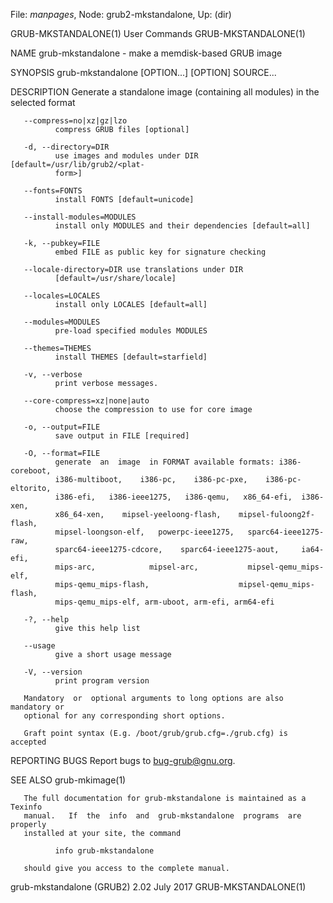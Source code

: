 File: *manpages*,  Node: grub2-mkstandalone,  Up: (dir)

GRUB-MKSTANDALONE(1)             User Commands            GRUB-MKSTANDALONE(1)



NAME
       grub-mkstandalone - make a memdisk-based GRUB image

SYNOPSIS
       grub-mkstandalone [OPTION...] [OPTION] SOURCE...

DESCRIPTION
       Generate  a  standalone  image (containing all modules) in the selected
       format

       --compress=no|xz|gz|lzo
              compress GRUB files [optional]

       -d, --directory=DIR
              use images and modules under DIR  [default=/usr/lib/grub2/<plat-
              form>]

       --fonts=FONTS
              install FONTS [default=unicode]

       --install-modules=MODULES
              install only MODULES and their dependencies [default=all]

       -k, --pubkey=FILE
              embed FILE as public key for signature checking

       --locale-directory=DIR use translations under DIR
              [default=/usr/share/locale]

       --locales=LOCALES
              install only LOCALES [default=all]

       --modules=MODULES
              pre-load specified modules MODULES

       --themes=THEMES
              install THEMES [default=starfield]

       -v, --verbose
              print verbose messages.

       --core-compress=xz|none|auto
              choose the compression to use for core image

       -o, --output=FILE
              save output in FILE [required]

       -O, --format=FILE
              generate  an  image  in FORMAT available formats: i386-coreboot,
              i386-multiboot,    i386-pc,    i386-pc-pxe,    i386-pc-eltorito,
              i386-efi,   i386-ieee1275,   i386-qemu,   x86_64-efi,  i386-xen,
              x86_64-xen,    mipsel-yeeloong-flash,    mipsel-fuloong2f-flash,
              mipsel-loongson-elf,   powerpc-ieee1275,   sparc64-ieee1275-raw,
              sparc64-ieee1275-cdcore,    sparc64-ieee1275-aout,     ia64-efi,
              mips-arc,            mipsel-arc,           mipsel-qemu_mips-elf,
              mips-qemu_mips-flash,                    mipsel-qemu_mips-flash,
              mips-qemu_mips-elf, arm-uboot, arm-efi, arm64-efi

       -?, --help
              give this help list

       --usage
              give a short usage message

       -V, --version
              print program version

       Mandatory  or  optional arguments to long options are also mandatory or
       optional for any corresponding short options.

       Graft point syntax (E.g. /boot/grub/grub.cfg=./grub.cfg) is accepted

REPORTING BUGS
       Report bugs to <bug-grub@gnu.org>.

SEE ALSO
       grub-mkimage(1)

       The full documentation for grub-mkstandalone is maintained as a Texinfo
       manual.   If  the  info  and  grub-mkstandalone  programs  are properly
       installed at your site, the command

              info grub-mkstandalone

       should give you access to the complete manual.



grub-mkstandalone (GRUB2) 2.02     July 2017              GRUB-MKSTANDALONE(1)
